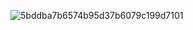 ![5bddba7b6574b95d37b6079c199d7101](https://user-images.githubusercontent.com/117894762/201296091-c7c242cf-ab88-42aa-8518-adb3038cd4b7.jpg)
